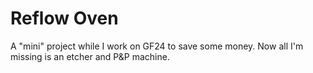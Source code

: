 # Reflow Oven

A "mini" project while I work on GF24 to save some money. Now all I'm missing is an etcher and P&P machine.
